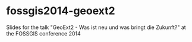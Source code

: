 fossgis2014-geoext2
===================

Slides for the talk "GeoExt2 - Was ist neu und was bringt die Zukunft?" at the FOSSGIS conference 2014
